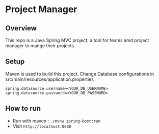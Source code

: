 # Project Manager

## Overview

This repo is a Java Spring MVC project, a tool for teams amd project manager to mange their projects.

## Setup

Maven is used to build this project.
Change Database configurations in src/main/resources/application.properties

```
spring.datasource.username=<YOUR_DB_USERNAME>
spring.datasource.password=<YOUR_DB_PASSWORD>
```

## How to run

- Run with maven : `./mvnw spring-boot:run`
- Visit `http://localhost:8080`
